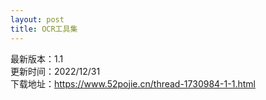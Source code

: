 ```yaml
---
layout: post
title: OCR工具集
---
```


最新版本：1.1 <br>
更新时间：2022/12/31<br>
下载地址：https://www.52pojie.cn/thread-1730984-1-1.html<br>
